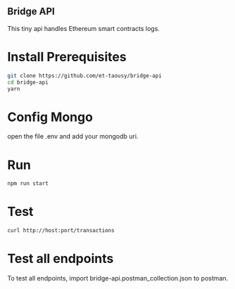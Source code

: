 ## Bridge API
This tiny api handles Ethereum smart contracts logs.

# Install Prerequisites
```sh
git clone https://github.com/et-taousy/bridge-api
cd bridge-api
yarn
```
# Config Mongo
open the file .env and add your mongodb uri.
# Run
```sh
npm run start
```
# Test
```sh
curl http://host:port/transactions
```
# Test all endpoints

To test all endpoints, import bridge-api.postman_collection.json to postman.
